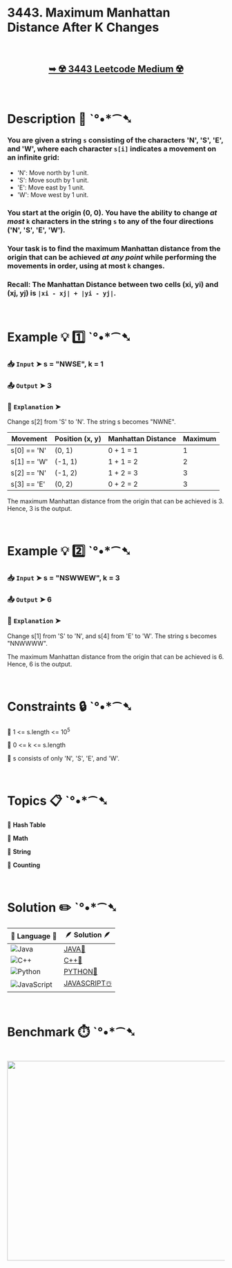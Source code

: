 # 3443. Maximum Manhattan Distance After K Changes

</br>

<h2 align="center"> 

<a href="https://leetcode.com/problems/maximum-manhattan-distance-after-k-changes/description/?envType=daily-question&envId=2025-06-21"><strong>➥ ☢️ 3443 Leetcode Medium ☢️ </strong></a>
</h2>

</br>

# Description 📜 ˋ°•*⁀➷

### You are given a string `s` consisting of the characters 'N', 'S', 'E', and 'W', where each character `s[i]` indicates a movement on an infinite grid:

- 'N': Move north by 1 unit.
- 'S': Move south by 1 unit.
- 'E': Move east by 1 unit.
- 'W': Move west by 1 unit.

### You start at the origin (0, 0). You have the ability to change *at most* `k` characters in the string `s` to any of the four directions ('N', 'S', 'E', 'W').

### Your task is to find the maximum Manhattan distance from the origin that can be achieved *at any point* while performing the movements in order, using at most `k` changes.

### Recall: The Manhattan Distance between two cells (xi, yi) and (xj, yj) is `|xi - xj| + |yi - yj|`.

</br>

# Example 💡 1️⃣ ˋ°•*⁀➷

  ### 📥 `Input`  ➤ s = "NWSE", k = 1

  ### 📤 `Output`  ➤ 3

  ### 🔦 `Explanation`  ➤
Change s[2] from 'S' to 'N'. The string s becomes "NWNE".

| Movement | Position (x, y) | Manhattan Distance | Maximum |
|---|---|---|---|
| s[0] == 'N' | (0, 1) | 0 + 1 = 1 | 1 |
| s[1] == 'W' | (-1, 1) | 1 + 1 = 2 | 2 |
| s[2] == 'N' | (-1, 2) | 1 + 2 = 3 | 3 |
| s[3] == 'E' | (0, 2) | 0 + 2 = 2 | 3 |

The maximum Manhattan distance from the origin that can be achieved is 3. Hence, 3 is the output.

</br>

# Example 💡 2️⃣ ˋ°•*⁀➷

  ### 📥 `Input` ➤ s = "NSWWEW", k = 3

  ### 📤 `Output`  ➤ 6

  ### 🔦 `Explanation` ➤
Change s[1] from 'S' to 'N', and s[4] from 'E' to 'W'. The string s becomes "NNWWWW".

The maximum Manhattan distance from the origin that can be achieved is 6. Hence, 6 is the output.

</br>

# Constraints 🔒 ˋ°•*⁀➷

🔹 1 <= s.length <= 10<sup>5</sup> </br>

🔹 0 <= k <= s.length </br>

🔹 s consists of only 'N', 'S', 'E', and 'W'. </br>

</br>

# Topics 📋 ˋ°•*⁀➷

🔸 **Hash Table**  </br>

🔸 **Math**  </br>

🔸 **String**  </br>

🔸 **Counting**  </br>

</br>

# Solution ✏️ ˋ°•*⁀➷

| 📒 Language 📒  | 🪶 Solution 🪶 |
| ------------- | ------------- |
|  ![Java](https://img.shields.io/badge/java-%23ED8B00.svg?style=for-the-badge&logo=openjdk&logoColor=white)  | [JAVA🍁](https://github.com/Prakhar-002/LEETCODE/blob/main/%F0%9F%8D%84%20Daily%20Challenge%202025%20%F0%9F%8D%B3/%F0%9F%94%AC%20Examine%20Thoroughly%20%F0%9F%A7%AC/06%20June%20%F0%9F%8F%95%EF%B8%8F/20%20-%2006%20-%202025%20---%203443.%20Maximum%20Manhattan%20Distance%20After%20K%20Changes%20%E2%98%83%EF%B8%8F%20%F0%9F%8D%81%20%F0%9F%8D%B0%20%F0%9F%8E%B2/%F0%9F%8D%81JAVA%20-%203443.%20Maximum%20Manhattan%20Distance%20After%20K%20Changes.java) |
|  ![C++](https://img.shields.io/badge/c++-%2300599C.svg?style=for-the-badge&logo=c%2B%2B&logoColor=white)  | [C++🎲](https://github.com/Prakhar-002/LEETCODE/blob/main/%F0%9F%8D%84%20Daily%20Challenge%202025%20%F0%9F%8D%B3/%F0%9F%94%AC%20Examine%20Thoroughly%20%F0%9F%A7%AC/06%20June%20%F0%9F%8F%95%EF%B8%8F/20%20-%2006%20-%202025%20---%203443.%20Maximum%20Manhattan%20Distance%20After%20K%20Changes%20%E2%98%83%EF%B8%8F%20%F0%9F%8D%81%20%F0%9F%8D%B0%20%F0%9F%8E%B2/%F0%9F%8E%B2CPP%20-%203443.%20Maximum%20Manhattan%20Distance%20After%20K%20Changes.cpp)  |
|  ![Python](https://img.shields.io/badge/python-3670A0?style=for-the-badge&logo=python&logoColor=ffdd54)    | [PYTHON🍰](https://github.com/Prakhar-002/LEETCODE/blob/main/%F0%9F%8D%84%20Daily%20Challenge%202025%20%F0%9F%8D%B3/%F0%9F%94%AC%20Examine%20Thoroughly%20%F0%9F%A7%AC/06%20June%20%F0%9F%8F%95%EF%B8%8F/20%20-%2006%20-%202025%20---%203443.%20Maximum%20Manhattan%20Distance%20After%20K%20Changes%20%E2%98%83%EF%B8%8F%20%F0%9F%8D%81%20%F0%9F%8D%B0%20%F0%9F%8E%B2/%F0%9F%8D%B0PYTHON%20-%203443.%20Maximum%20Manhattan%20Distance%20After%20K%20Changes.py) |
| ![JavaScript](https://img.shields.io/badge/javascript-%23323330.svg?style=for-the-badge&logo=javascript&logoColor=%23F7DF1E)   | [JAVASCRIPT☃️](https://github.com/Prakhar-002/LEETCODE/blob/main/%F0%9F%8D%84%20Daily%20Challenge%202025%20%F0%9F%8D%B3/%F0%9F%94%AC%20Examine%20Thoroughly%20%F0%9F%A7%AC/06%20June%20%F0%9F%8F%95%EF%B8%8F/20%20-%2006%20-%202025%20---%203443.%20Maximum%20Manhattan%20Distance%20After%20K%20Changes%20%E2%98%83%EF%B8%8F%20%F0%9F%8D%81%20%F0%9F%8D%B0%20%F0%9F%8E%B2/%E2%98%83%EF%B8%8FJAVASCRIPT%20-%203443.%20Maximum%20Manhattan%20Distance%20After%20K%20Changes.js) |

</br>

# Benchmark ⏱️ ˋ°•*⁀➷

<h1  align="center" >

<img src ="https://github.com/user-attachments/assets/55c55792-072d-40da-af07-eae26635912b" width = "700px" height="462px" />

</h1>
